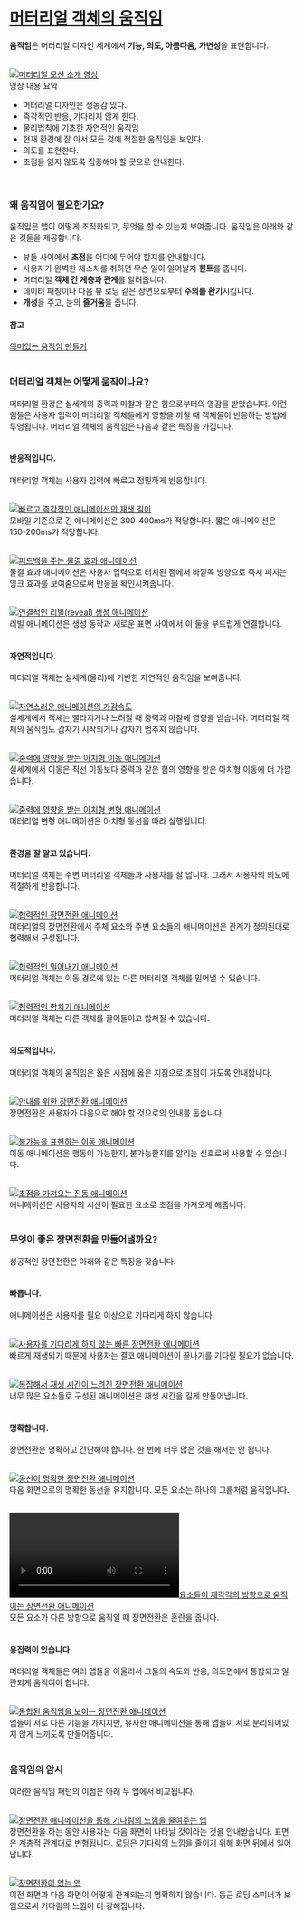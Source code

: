 # [머터리얼 객체의 움직임](https://material.io/guidelines/motion/material-motion.html)
**움직임**은 머터리얼 디자인 세계에서 **기능, 의도, 아름다움, 가변성**을 표현합니다.<br>
<br>

[![머터리얼 모션 소개 영상]()](https://www.youtube.com/watch?v=cQzien5H2Do)
<br>
영상 내용 요약
- 머터리얼 디자인은 생동감 있다.
- 즉각적인 반응, 기다리지 않게 한다.
- 물리법칙에 기초한 자연적인 움직임
- 현재 환경에 잘 아서 모든 것에 적절한 움직임을 보인다.
- 의도를 표현한다.
- 초점을 잃지 않도록 집중해야 할 곳으로 안내한다.
<br>

### 왜 움직임이 필요한가요?
움직임은 앱이 어떻게 조직화되고, 무엇을 할 수 있는지 보여줍니다. 움직임은 아래와 같은 것들을 제공합니다.
- 뷰들 사이에서 **초점**을 어디에 두어야 할지를 안내합니다.
- 사용자가 완벽한 제스처를 취하면 무슨 일이 일어날지 **힌트**를 줍니다.
- 머터리얼 **객체 간 계층과 관계**를 알려줍니다.
- 데이터 패칭이나 다음 뷰 로딩 같은 장면으로부터 **주의를 환기**시킵니다.
- **개성**을 주고, 눈의 **즐거움**을 줍니다.

#### 참고
[의미있는 움직임 만들기](https://design.google.com/articles/making-motion-meaningful/)
<br>
<br>

### 머터리얼 객체는 어떻게 움직이나요?
머터리얼 환경은 실세계의 중력과 마찰과 같은 힘으로부터의 영감을 받았습니다. 이런 힘들은 사용자 입력이 머터리얼 객체들에게 영향을 끼칠 때 객체들이 반응하는 방법에 투영됩니다. 머터리얼 객체의 움직임은 다음과 같은 특징을 가집니다.
<br>
<br>

#### 반응적입니다.
머터리얼 객체는 사용자 입력에 빠르고 정밀하게 반응합니다.
<br>
<br>

[![빠르고 즉각적인 애니메이션의 재생 길이]()](https://storage.googleapis.com/material-design/publish/material_v_11/assets/0B14F_FSUCc01a05pM2FXWEN0b0U/Responsive_01_Durations-v1.mp4)<br>
모바일 기준으로 긴 애니메이션은 300-400ms가 적당합니다. 짧은 애니메이션은 150-200ms가 적당합니다.
<br>
<br>

[![피드백을 주는 물결 효과 애니메이션]()](https://storage.googleapis.com/material-design/publish/material_v_11/assets/0B14F_FSUCc01YVB4OXVzV3NQR3M/Responsive_02_Feedback-v2.mp4)<br>
물결 효과 애니메이션은 사용자 입력으로 터치된 점에서 바깥쪽 방향으로 즉시 퍼지는 잉크 효과를 보여줌으로써 반응을 확인시켜줍니다.
<br>
<br>

[![연결적인 리빌(reveal) 생성 애니메이션]()](https://storage.googleapis.com/material-design/publish/material_v_11/assets/0B14F_FSUCc01MkJzdEZuY0E5YXM/Responsive_03_SurfaceConnection-v3.mp4)<br>
리빌 애니메이션은 생성 동작과 새로운 표면 사이에서 이 둘을 부드럽게 연결합니다.
<br>
<br>

#### 자연적입니다.
머터리얼 객체는 실세계(물리)에 기반한 자연적인 움직임을 보여줍니다.
<br>
<br>

[![자연스러운 애니메이션의 가감속도]()](https://storage.googleapis.com/material-design/publish/material_v_11/assets/0B14F_FSUCc01aWFoSHhFRVRpZW8/Natural_01_Easing-v1.mp4)<br>
실세계에서 객체는 빨라지거나 느려질 때 중력과 마찰에 영향을 받습니다. 머터리얼 객체의 움직임도 갑자기 시작되거나 갑자기 멈추지 않습니다.
<br>
<br>

[![중력에 영향을 받는 아치형 이동 애니메이션]()](https://storage.googleapis.com/material-design/publish/material_v_11/assets/0B14F_FSUCc01SktIam0yei0wSnM/Natural_02_Arc-v3.mp4)<br>
실세계에서 이동은 직선 이동보다 중력과 같은 힘의 영향을 받은 아치형 이동에 더 가깝습니다.
<br>
<br>

[![중력에 영향을 받는 아치형 변형 애니메이션]()](https://storage.googleapis.com/material-design/publish/material_v_11/assets/0B14F_FSUCc01bzJOUXhfTTVZY28/Natural_03_Transform-v3.mp4)<br>
머터리얼 변형 애니메이션은 아치형 동선을 따라 실행됩니다.
<br>
<br>

#### 환경을 잘 알고 있습니다.
머터리얼 객체는 주변 머터리얼 객체들과 사용자를 잘 압니다. 그래서 사용자의 의도에 적절하게 반응합니다.
<br>
<br>

[![협력적인 장면전환 애니메이션]()](https://storage.googleapis.com/material-design/publish/material_v_11/assets/0B14F_FSUCc01TFFreDdlSVp3dGc/Aware_01_Choreo-v2.mp4)<br>
머터리얼의 장면전환에서 주체 요소와 주변 요소들의 애니메이션은 관계가 정의된대로 협력해서 구성됩니다.
<br>
<br>

[![협력적인 밀어내기 애니메이션]()](https://storage.googleapis.com/material-design/publish/material_v_11/assets/0B14F_FSUCc01RFdjQWE4ZXBseWM/Aware_02_MoveAway-v2.mp4)<br>
머터리얼 객체는 이동 경로에 있는 다른 머터리얼 객체를 밀어낼 수 있습니다.
<br>
<br>

[![협력적인 합치기 애니메이션]()](https://storage.googleapis.com/material-design/publish/material_v_11/assets/0B14F_FSUCc01YXR3cjNJeUdRNG8/Aware_03_Magnets-v2.mp4)<br>
머터리얼 객체는 다른 객체를 끌어들이고 합쳐질 수 있습니다.
<br>
<br>

#### 의도적입니다.
머터리얼 객체의 움직임은 옳은 시점에 옳은 지점으로 초점이 가도록 안내합니다.
<br>
<br>

[![안내를 위한 장면전환 애니메이션]()](https://storage.googleapis.com/material-design/publish/material_v_11/assets/0B14F_FSUCc01SDNmSjRhbE9FNVU/Intentional_01_Focus-v3.mp4)<br>
장면전환은 사용자가 다음으로 해야 할 것으로의 안내를 돕습니다.
<br>
<br>

[![불가능을 표현하는 이동 애니메이션]()](https://storage.googleapis.com/material-design/publish/material_v_11/assets/0B14F_FSUCc01RF9qdXlyMC1ETDA/Intentional_03_Disabled-v2.mp4)<br>
이동 애니메이션은 행동이 가능한지, 불가능한지를 알리는 신호로써 사용할 수 있습니다.
<br>
<br>

[![초점을 가져오는 진동 애니메이션]()](https://storage.googleapis.com/material-design/publish/material_v_11/assets/0B14F_FSUCc01akJiWVBnT3Bkc1U/Intentional_02_Ring-v3.mp4)<br>
애니메이션은 사용자의 시선이 필요한 요소로 초점을 가져오게 해줍니다.
<br>
<br>


### 무엇이 좋은 장면전환을 만들어낼까요?
성공적인 장면전환은 아래와 같은 특징을 갖습니다.
<br>
<br>

#### 빠릅니다.
애니메이션은 사용자를 필요 이상으로 기다리게 하지 않습니다.
<br>
<br>

[![사용자를 기다리게 하지 않는 빠른 장면전환 애니메이션]()](https://storage.googleapis.com/material-design/publish/material_v_11/assets/0B14F_FSUCc01aHJmMm9aR3JvazQ/GoodTransition_QuickDo-v4.mp4)<br>
빠르게 재생되기 때문에 사용자는 결코 애니메이션이 끝나기를 기다릴 필요가 없습니다.
<br>
<br>


[![복잡해서 재생 시간이 느려진 장면전환 애니메이션]()](https://storage.googleapis.com/material-design/publish/material_v_11/assets/0B14F_FSUCc01bDBVZE5ndzctZW8/GoodTransition_QuickDont-v4.mp4)<br>
너무 많은 요소들로 구성된 애니메이션은 재생 시간을 길게 만들어냅니다.
<br>
<br>


#### 명확합니다.
장면전환은 명확하고 간단해야 합니다. 한 번에 너무 많은 것을 해서는 안 됩니다.
<br>
<br>

[![동선이 명확한 장면전환 애니메이션]()](https://storage.googleapis.com/material-design/publish/material_v_11/assets/0B14F_FSUCc01NDkzU2FaYlFHMXM/GoodTransition_ClearDo-v3.mp4)<br>
다음 화면으로의 명확한 동선을 유지합니다. 모든 요소는 하나의 그룹처럼 움직입니다.
<br>
<br>


[![요소들이 제각각의 방향으로 움직이는 장면전환 애니메이션](https://storage.googleapis.com/material-design/publish/material_v_11/assets/0B14F_FSUCc01VzRvLWJDTEE4WXM/GoodTransition_ClearDont-v3.mp4)]()<br>
모든 요소가 다른 방향으로 움직일 때 장면전환은 혼란을 줍니다.
<br>
<br>

#### 응집력이 있습니다.
머터리얼 객체들은 여러 앱들을 아울러서 그들의 속도와 반응, 의도면에서 통합되고 일관되게 움직여야 합니다. 
<br>
<br>

[![통합된 움직임을 보이는 장면전환 애니메이션]()](https://storage.googleapis.com/material-design/publish/material_v_11/assets/0B14F_FSUCc01eG45MUV2blJQTWc/GoodTransition_Cohesive-v4.mp4)<br>
앱들이 서로 다른 기능을 가지지만, 유사한 애니메이션을 통해 앱들이 서로 분리되어있지 않게 느끼도록 만들어줍니다.
<br>
<br>


### 움직임의 암시
이러한 움직임 패턴의 이점은 아래 두 앱에서 비교됩니다.
<br>
<br>

[![장면전환 애니메이션을 통해 기다림의 느낌을 줄여주는 앱]()](https://storage.googleapis.com/material-design/publish/material_v_11/assets/0B14F_FSUCc01Um1wdzhBR1ZuYVE/ImplicationsDo-v2.mp4)<br>
장면전환을 하는 동안 사용자는 다음 화면이 나타날 것이라는 것을 안내받습니다. 표면은 계층적 관계대로 변형됩니다. 로딩은 기다림의 느낌을 줄이기 위해 화면 뒤에서 일어납니다.
<br>
<br>

[![장면전환이 없는 앱]()](https://storage.googleapis.com/material-design/publish/material_v_11/assets/0B14F_FSUCc01anJjQkt4QS1GRzQ/ImplicationsDont-v2.mp4)<br>
이전 화면과 다음 화면이 어떻게 관계되는지 명확하지 않습니다. 둥근 로딩 스피너가 보임으로써 기다림의 느낌이 더 강해집니다. 
<br>
<br>


